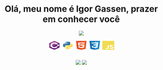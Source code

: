 <h1 align="center">
  Olá, meu nome é Igor Gassen, prazer em conhecer você
</h1>

<div align="center">
  <a href="https://github.com/Kryotsz?tab=repositories">
    <img height="180em" align="center" src="https://github-readme-stats.vercel.app/api/top-langs/?username=kryotsz&layout=compact&theme=github_dark" />
  </a>
</div>


<div style="display: inline_block" align="center"><br>
  <img alt="Csharp-Icon" height="30" width="40" src="https://raw.githubusercontent.com/devicons/devicon/master/icons/csharp/csharp-original.svg">
  <img alt="Python-Icon" height="30" width="40" src="https://raw.githubusercontent.com/devicons/devicon/master/icons/python/python-original.svg">
  <img alt="HTML-Icon" height="30" width="40" src="https://raw.githubusercontent.com/devicons/devicon/master/icons/html5/html5-original.svg">
  <img alt="CSS-Icon" height="30" width="40" src="https://raw.githubusercontent.com/devicons/devicon/master/icons/css3/css3-original.svg">
  <img alt="JavaScript-Icon" height="30" width="40" src="https://raw.githubusercontent.com/devicons/devicon/master/icons/javascript/javascript-plain.svg">
</div>

##

<div align="center"> 
  <a href = "mailto:igorhgassen@gmail.com"><img src="https://img.shields.io/badge/Gmail-D14836?style=for-the-badge&logo=gmail&logoColor=white" target="_blank"></a>
  <a href="https://www.linkedin.com/in/igor-hoffmann-gassen-018aa1237" target="_blank"><img src="https://img.shields.io/badge/-LinkedIn-%230077B5?style=for-the-badge&logo=linkedin&logoColor=white" target="_blank"></a> 
</div>
